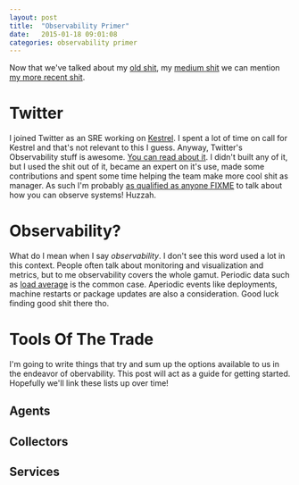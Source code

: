 ```yaml
---
layout: post
title:  "Observability Primer"
date:   2015-01-18 09:01:08
categories: observability primer
---
```


Now that we've talked about my [old shit](http://www.onemogin.com/observability/tech/let-the-rithm-move-you.html), my [medium shit](http://www.onemogin.com/observability/charting/a-chart-is-worth-some-words.html) we can mention [my more recent shit](https://blog.twitter.com/2013/observability-at-twitter).

# Twitter

I joined Twitter as an SRE working on [Kestrel](https://github.com/twitter/kestrel). I spent a lot of time on call for Kestrel and that's not relevant to this I guess. Anyway, Twitter's Observability stuff is awesome. [You can read about it](https://blog.twitter.com/2013/observability-at-twitter). I didn't built any of it, but I used the shit out of it, became an expert on it's use, made some contributions and spent some time helping the team make more cool shit as manager. As such I'm probably [as qualified as anyone FIXME](XXXFIXME) to talk about how you can observe systems! Huzzah.

# Observability?

What do I mean when I say *observability*. I don't see this word used a lot in this context. People often talk about monitoring and visualization and metrics, but to me observability covers the whole gamut. Periodic data such as [load average](http://en.wikipedia.org/wiki/Load_%28computing%29) is the common case. Aperiodic events like deployments, machine restarts or package updates are also a consideration. Good luck finding good shit there tho.

# Tools Of The Trade

I'm going to write things that try and sum up the options available to us in the endeavor of obervability. This post will act as a guide for getting started. Hopefully we'll link these lists up over time!

## Agents

## Collectors

## Services
